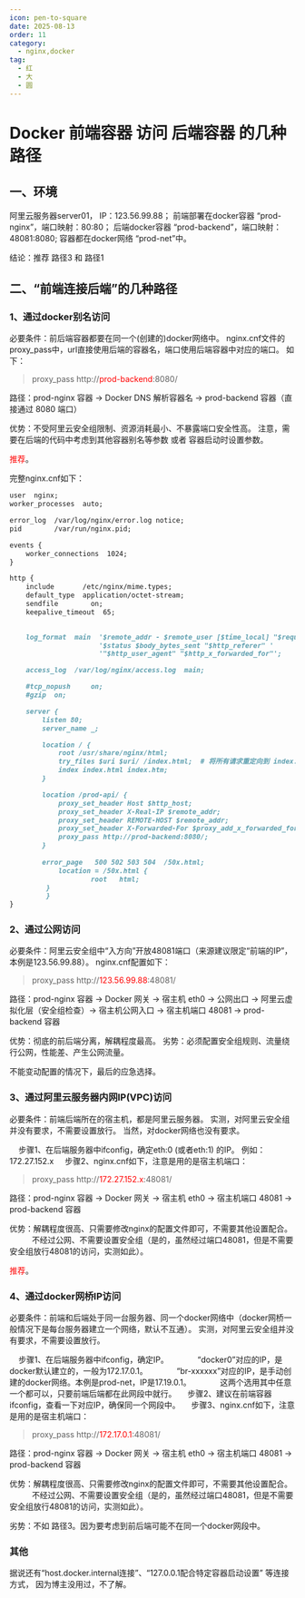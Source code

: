 ```yaml
---
icon: pen-to-square
date: 2025-08-13
order: 11
category:
  - nginx,docker
tag:
  - 红
  - 大
  - 圆
---
```


# Docker 前端容器 访问 后端容器 的几种路径

## 一、环境
阿里云服务器server01， IP：123.56.99.88；
前端部署在docker容器 “prod-nginx”，端口映射：80:80；
后端docker容器 “prod-backend”，端口映射：48081:8080;
容器都在docker网络 “prod-net”中。

结论：推荐 路径3 和 路径1

## 二、“前端连接后端”的几种路径

### 1、通过docker别名访问
必要条件：前后端容器都要在同一个(创建的)docker网络中。
nginx.cnf文件的proxy_pass中，url直接使用后端的容器名，端口使用后端容器中对应的端口。
如下：
>proxy_pass http://<span style="color:red">prod-backend</span>:8080/

路径：prod-nginx 容器 → Docker DNS 解析容器名 → prod-backend 容器（直接通过 8080 端口）

优势：不受阿里云安全组限制、资源消耗最小、不暴露端口安全性高。
注意，需要在后端的代码中考虑到其他容器别名等参数 或者 容器启动时设置参数。

<span style="color:red">推荐</span>。

完整nginx.cnf如下：
```md
user  nginx;
worker_processes  auto;

error_log  /var/log/nginx/error.log notice;
pid        /var/run/nginx.pid;

events {
    worker_connections  1024;
}

http {
    include       /etc/nginx/mime.types;
    default_type  application/octet-stream;
	sendfile        on;
    keepalive_timeout  65;
	

    log_format  main  '$remote_addr - $remote_user [$time_local] "$request" '
                      '$status $body_bytes_sent "$http_referer" '
                      '"$http_user_agent" "$http_x_forwarded_for"';

    access_log  /var/log/nginx/access.log  main;

    #tcp_nopush     on;
    #gzip  on;

    server {
		listen 80;
		server_name _;

		location / {
			root /usr/share/nginx/html;
			try_files $uri $uri/ /index.html;  # 将所有请求重定向到 index.html
			index index.html index.htm;
		}

		location /prod-api/ {
			proxy_set_header Host $http_host;
			proxy_set_header X-Real-IP $remote_addr;
			proxy_set_header REMOTE-HOST $remote_addr;
			proxy_set_header X-Forwarded-For $proxy_add_x_forwarded_for;
			proxy_pass http://prod-backend:8080/;
		}
		
		error_page   500 502 503 504  /50x.html;
        	location = /50x.html {
            		root   html;
       	 }
         }
}
```

### 2、通过公网访问
必要条件：阿里云安全组中“入方向”开放48081端口（来源建议限定“前端的IP”，本例是123.56.99.88）。
nginx.cnf配置如下：
>proxy_pass http://<span style="color:red">123.56.99.88</span>:48081/

路径：prod-nginx 容器 → Docker 网关 → 宿主机 eth0 → 公网出口 → 阿里云虚拟化层（安全组检查）→ 宿主机公网入口 → 宿主机端口 48081 → prod-backend 容器

优势：彻底的前后端分离，解耦程度最高。
劣势：必须配置安全组规则、流量绕行公网，性能差、产生公网流量。

不能变动配置的情况下，最后的应急选择。

### 3、通过阿里云服务器内网IP(VPC)访问
必要条件：前端后端所在的宿主机，都是阿里云服务器。
实测，对阿里云安全组并没有要求，不需要设置放行。
当然，对docker网络也没有要求。

&nbsp;&nbsp;&nbsp;&nbsp;步骤1、在后端服务器中ifconfig，确定eth:0 (或者eth:1) 的IP。 例如：172.27.152.x
&nbsp;&nbsp;&nbsp;&nbsp;步骤2、nginx.cnf如下，注意是用的是宿主机端口：
>proxy_pass http://<span style="color:red">172.27.152.x</span>:48081/

路径：prod-nginx 容器 → Docker 网关 → 宿主机 eth0 → 宿主机端口 48081 → prod-backend 容器

优势：解耦程度很高、只需要修改nginx的配置文件即可，不需要其他设置配合。
&nbsp;&nbsp;&nbsp;&nbsp;&nbsp;&nbsp;&nbsp;&nbsp;&nbsp;&nbsp;不经过公网、不需要设置安全组（是的，虽然经过端口48081，但是不需要安全组放行48081的访问，实测如此）。

<span style="color:red">推荐</span>。

### 4、通过docker网桥IP访问
必要条件：前端和后端处于同一台服务器、同一个docker网络中（docker网桥一般情况下是每台服务器建立一个网络，默认不互通）。
实测，对阿里云安全组并没有要求，不需要设置放行。

&nbsp;&nbsp;&nbsp;&nbsp;步骤1、在后端服务器中ifconfig，确定IP。 
&nbsp;&nbsp;&nbsp;&nbsp;&nbsp;&nbsp;&nbsp;&nbsp;&nbsp;&nbsp;&nbsp;&nbsp;“docker0”对应的IP，是docker默认建立的，一般为172.17.0.1。
&nbsp;&nbsp;&nbsp;&nbsp;&nbsp;&nbsp;&nbsp;&nbsp;&nbsp;&nbsp;&nbsp;&nbsp;“br-xxxxxx”对应的IP，是手动创建的docker网络。本例是prod-net，IP是17.19.0.1。
&nbsp;&nbsp;&nbsp;&nbsp;&nbsp;&nbsp;&nbsp;&nbsp;&nbsp;&nbsp;&nbsp;&nbsp;这两个选用其中任意一个都可以，只要前端后端都在此网段中就行。
&nbsp;&nbsp;&nbsp;&nbsp;步骤2、建议在前端容器ifconfig，查看一下对应IP，确保同一个网段中。
&nbsp;&nbsp;&nbsp;&nbsp;步骤3、nginx.cnf如下，注意是用的是宿主机端口：
>proxy_pass http://<span style="color:red">172.17.0.1</span>:48081/

路径：prod-nginx 容器 → Docker 网关 → 宿主机 eth0 → 宿主机端口 48081 → prod-backend 容器

优势：解耦程度很高、只需要修改nginx的配置文件即可，不需要其他设置配合。
&nbsp;&nbsp;&nbsp;&nbsp;&nbsp;&nbsp;&nbsp;&nbsp;&nbsp;&nbsp;不经过公网、不需要设置安全组（是的，虽然经过端口48081，但是不需要安全组放行48081的访问，实测如此）。

劣势：不如 路径3。因为要考虑到前后端可能不在同一个docker网段中。

### 其他
据说还有“host.docker.internal连接”、“127.0.0.1配合特定容器启动设置” 等连接方式，
因为博主没用过，不了解。